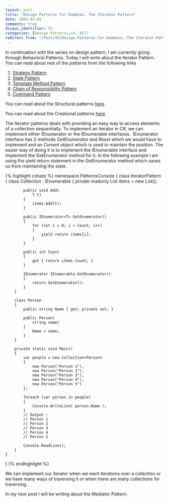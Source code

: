 ```yaml
---
layout: post
title: "Design Patterns for Dummies. The Iterator Pattern"
date: 2009-02-05
comments: true
disqus_identifier: 35
categories: [Design Patterns,C#,.NET]
redirect_from: "/Post/35/Design-Patterns-for-Dummies.-The-Iterator-Pattern.aspx/"
---
```

In continuation with the series on design pattern, I am currently going
through Behavioral Patterns. Today I will write about the Iterator
Pattern. You can read about rest of the patterns from the following
links
<!--more-->
1.  [Strategy
    Pattern](/2009/01/12/Design-Patterns-for-Dummies.-The-Strategy-Pattern/)
2.  [State
    Pattern](/2009/01/15/Design-Patterns-for-Dummies.-The-State-Pattern/)
3.  [Template Method
    Pattern](/2009/01/19/Design-Patterns-for-Dummies.-The-Template-Method-Pattern/)
4.  [Chain of Responsibility
    Pattern](/2009/01/22/Design-Patterns-for-Dummies.-The-Chain-of-Responsibility-Pattern/)
5.  [Command
    Pattern](/2009/02/02/Design-Patterns-for-Dummies.-The-Command-Pattern/)

You can read about the Structural patterns
[here](/2008/12/15/Structural-Design-Patterns/).

You can read about the Creational patterns
[here](/2009/01/12/Creational-Design-Patterns/).

The Iterator patterns deals with providing an easy way to access
elements of a collection sequentially. To implement an iterator in C#,
we can implement either IEnumerator or the IEnumerable interfaces. 
IEnumerator interface has 2 methods *GetEnumerator* and *Reset* which we
would have to implement and an *Current* object which is used to
maintain the position. The easier way of doing it is to implement the
IEnumerable interface and implement the GetEnumerator method for it. In
the following example I am using the yield return statement in the
GetEnumerator method which saves us from maintaining the state.

{% highlight csharp %}
namespace PatternsConsole
{
    class IteratorPattern
    {
        class Collection<T> : IEnumerable<T>
        {
            private readonly List<T> items = new List<T>();

            public void Add(
                T t)
            {
                items.Add(t);
            }

            public IEnumerator<T> GetEnumerator()
            {
                for (int i = 0; i < Count; i++)
                {
                    yield return items[i];
                }
            }

            public int Count
            {
                get { return items.Count; }
            }

            IEnumerator IEnumerable.GetEnumerator()
            {
                return GetEnumerator();
            }
        }

        class Person
        {
            public string Name { get; private set; }

            public Person(
                string name)
            {
                Name = name;
            }
        }

        private static void Main()
        {
            var people = new Collection<Person>
            {
                new Person("Person 1"),
                new Person("Person 2"),
                new Person("Person 3"),
                new Person("Person 4"),
                new Person("Person 5")
            };

            foreach (var person in people)
            {
                Console.WriteLine( person.Name );
            }
            // Output :
            // Person 1
            // Person 2
            // Person 3
            // Person 4
            // Person 5

            Console.ReadLine();
        }
    }
}
{% endhighlight %}

We can implement our iterator when we want iterations over a collection
or we have many ways of traversing it or when there are many collections
for traversing.

In my next post I will be writing about the Mediator Pattern.

